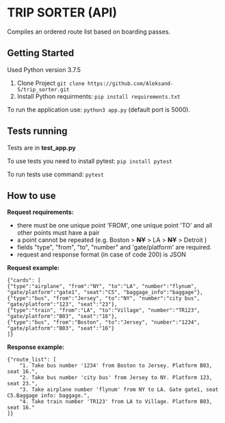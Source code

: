 # TRIP SORTER (API)
Compiles an ordered route list based on boarding passes.

## Getting Started
Used Python version 3.7.5

1. Clone Project
        ```
        git clone https://github.com/Aleksand-S/trip_sorter.git
        ```
2. Install Python requirments: 
        ```
        pip install requirements.txt
        ```

To run the application use: 
        ```
        python3 app.py
        ```
(default port is 5000).
 
## Tests running
Tests are in **test_app.py**

To use tests you need to install pytest: 
    ```
    pip install pytest
    ```
    
To run tests use command: 
    ```
    pytest
    ```
## How to use
**Request requirements:**
- there must be one unique point 'FROM', one unique point 'TO' and all other points must have a pair
- a point cannot be repeated (e.g. Boston > ~~**NY**~~ > LA > ~~**NY**~~ > Detroit )
- fields "type", "from", "to", "number" and 'gate/platform' are required.
- request and response format (in case of code 200) is JSON


**Request example:**
```
{"cards": [
{"type":"airplane", "from":"NY", "to":"LA", "number":"flynum", "gate/platform":"gate1", "seat":"C5", "baggage_info":"baggage"},
{"type":"bus", "from":"Jersey", "to":"NY", "number":"city bus", "gate/platform":"123", "seat":"23"},
{"type":"train", "from":"LA", "to":"Village", "number":"TR123", "gate/platform":"B03", "seat":"16"},
{"type":"bus", "from":"Boston", "to":"Jersey", "number":"1234", "gate/platform":"B03", "seat":"16"}
]}
```
**Response example:**
```
{"route_list": [
    "1. Take bus number '1234' from Boston to Jersey. Platform B03, seat 16.", 
    "2. Take bus number 'city bus' from Jersey to NY. Platform 123, seat 23.", 
    "3. Take airplane number 'flynum' from NY to LA. Gate gate1, seat C5.Baggage info: baggage.", 
    "4. Take train number 'TR123' from LA to Village. Platform B03, seat 16."
]}
```